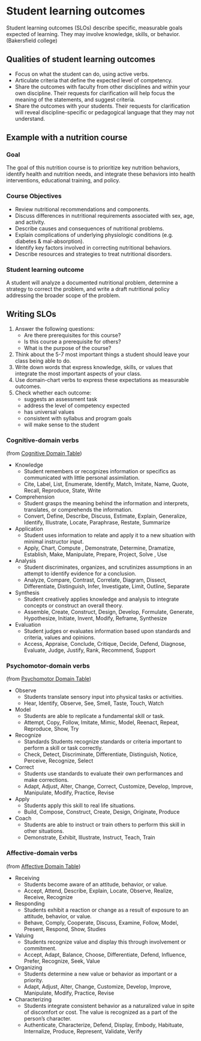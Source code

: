 # Student learning outcomes

Student learning outcomes (SLOs) describe specific, measurable goals expected of learning. They may involve knowledge, skills, or behavior. (Bakersfield college)

## Qualities of student learning outcomes

- Focus on what the student can do, using active verbs.
- Articulate criteria that define the expected level of competency.
- Share the outcomes with faculty from other disciplines and within your own discipline. Their requests for clarification will help focus the meaning of the statements, and suggest criteria.
- Share the outcomes with your students. Their requests for clarification will reveal discipline-specific or pedagogical language that they may not understand.

## Example with a nutrition course

### Goal

The goal of this nutrition course is to prioritize key nutrition behaviors, identify health and nutrition needs, and integrate these behaviors into health interventions, educational training, and policy.

### Course Objectives

- Review nutritional recommendations and components.
- Discuss differences in nutritional requirements associated with sex, age, and activity.
- Describe causes and consequences of nutritional problems.
- Explain complications of underlying physiologic conditions (e.g.  diabetes & mal-absorption).
- Identify key factors involved in correcting nutritional behaviors.
- Describe resources and strategies to treat nutritional disorders.

### Student learning outcome

A student will analyze a documented nutritional problem, determine a strategy to correct the problem, and write a draft nutritional policy addressing the broader scope of the problem.

## Writing SLOs

1. Answer the following questions:
    - Are there prerequisites for this course?
    - Is this course a prerequisite for others?
    - What is the purpose of the course?
2. Think about the 5-7 most important things a student should leave your class being able to do.
3. Write down words that express knowledge, skills, or values that integrate the most important aspects of your class.
4. Use domain-chart verbs to express these expectations as measurable outcomes.
5. Check whether each outcome:
    - suggests an assessment task
    - address the level of competency expected
    - has universal values
    - consistent with syllabus and program goals
    - will make sense to the student

### Cognitive-domain verbs

(from [Cognitive Domain Table](http://www2.bakersfieldcollege.edu/courseassessment/Section_3_SLOs/Section3_7dCognitive.htm))

- Knowledge	
    - Student remembers or recognizes information or specifics as communicated with little personal assimilation. 
    - Cite, Label, List, Enumerate, Identify, Match, Imitate, Name, Quote, Recall, Reproduce, State, Write
- Comprehension	
    - Student grasps the meaning behind the information and interprets, translates, or comprehends the information.
    - Convert, Define, Describe, Discuss, Estimate, Explain, Generalize, Identify, Illustrate, Locate, Paraphrase, Restate, Summarize
- Application	
    - Student uses information to relate and apply it to a new situation with minimal instructor input.
    - Apply, Chart, Compute , Demonstrate, Determine, Dramatize, Establish, Make, Manipulate, Prepare, Project, Solve , Use
- Analysis	
    - Student discriminates, organizes, and scrutinizes assumptions in an attempt to identify evidence for a conclusion.
    - Analyze, Compare, Contrast, Correlate, Diagram, Dissect, Differentiate, Distinguish, Infer, Investigate, Limit, Outline, Separate
- Synthesis	
    - Student creatively applies knowledge and analysis to integrate concepts or construct an overall theory.
    - Assemble, Create, Construct, Design, Develop, Formulate, Generate, Hypothesize, Initiate, Invent, Modify, Reframe, Synthesize
- Evaluation	
    - Student judges or evaluates information based upon standards and criteria, values and opinions.
    - Access, Appraise, Conclude, Critique, Decide, Defend, Diagnose, Evaluate, Judge, Justify, Rank, Recommend, Support

### Psychomotor-domain verbs

(from [Psychomotor Domain Table](http://www2.bakersfieldcollege.edu/courseassessment/Section_3_SLOs/Section3_7dCognitive.htm))

- Observe
    - Students translate sensory input into physical tasks or activities.
    - Hear, Identify, Observe, See, Smell, Taste, Touch, Watch
- Model
    - Students are able to replicate a fundamental skill or task.
    - Attempt, Copy, Follow, Imitate, Mimic, Model, Reenact, Repeat, Reproduce, Show, Try
- Recognize
    - Standards	Students recognize standards or criteria important to perform a skill or task correctly.
    - Check, Detect, Discriminate, Differentiate, Distinguish, Notice, Perceive, Recognize, Select
- Correct
    - Students use standards to evaluate their own performances and make corrections.
    - Adapt, Adjust, Alter, Change, Correct, Customize, Develop, Improve, Manipulate, Modify, Practice, Revise
- Apply
    - Students apply this skill to real life situations.
    - Build, Compose, Construct, Create, Design, Originate, Produce
- Coach
    - Students are able to instruct or train others to perform this skill in other situations.
    - Demonstrate, Exhibit, Illustrate, Instruct, Teach, Train

### Affective-domain verbs

(from [Affective Domain Table](http://www2.bakersfieldcollege.edu/courseassessment/Section_3_SLOs/Section3_7bAffective.htm))

- Receiving
    - Students become aware of an attitude, behavior, or value.
    - Accept, Attend, Describe, Explain, Locate, Observe, Realize, Receive, Recognize
- Responding
    - Students exhibit a reaction or change as a result of exposure to an attitude, behavior, or value.
    - Behave, Comply, Cooperate, Discuss, Examine, Follow, Model, Present, Respond, Show, Studies
- Valuing
    - Students recognize value and display this through involvement or commitment.
    - Accept, Adapt, Balance, Choose, Differentiate, Defend, Influence, Prefer, Recognize, Seek, Value
- Organizing
    - Students determine a new value or behavior as important or a priority.
    - Adapt, Adjust, Alter, Change, Customize, Develop, Improve, Manipulate, Modify, Practice, Revise
- Characterizing
    - Students integrate consistent behavior as a naturalized value in spite of discomfort or cost. The value is recognized as a part of the person’s character.
    - Authenticate, Characterize, Defend, Display, Embody, Habituate, Internalize, Produce, Represent, Validate, Verify

